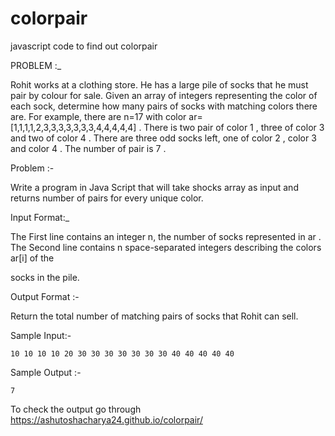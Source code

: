 # colorpair
 
javascript code to find out colorpair

PROBLEM :_

Rohit works at a clothing store. He has a large pile of socks that he must pair by colour for sale. Given an array of integers representing the color of each sock, determine how many pairs of socks with matching colors there are. For example, there are n=17 with color ar=[1,1,1,1,2,3,3,3,3,3,3,3,4,4,4,4,4] . There is two pair of color 1 , three of color 3 and two of color 4 . There are three odd socks left, one of color 2 , color 3 and color 4 . The number of pair is 7 . 

Problem :-

Write a program in Java Script that will take shocks array as input and returns number of pairs for every unique color. 

Input Format:_

The First line contains an integer n, the number of socks represented in ar . The Second line contains n space-separated integers describing the colors ar[i] of the 

socks in the pile. 



Output Format :-

Return the total number of matching pairs of socks that Rohit can sell. 



Sample Input:-

 ``10 10 10 10 20 30 30 30 30 30 30 30 40 40 40 40 40 ``



Sample Output :-

``7``

To check the output go through https://ashutoshacharya24.github.io/colorpair/
